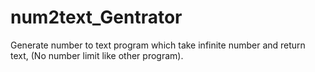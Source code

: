 # num2text_Gentrator
Generate number to text program which take infinite  number and return text, (No number limit like other  program).
